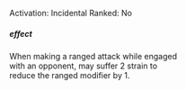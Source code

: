 Activation: Incidental
Ranked: No
##### effect
When making a ranged attack while engaged  
with an opponent, may suffer 2 strain to  
reduce the ranged modifier by 1.